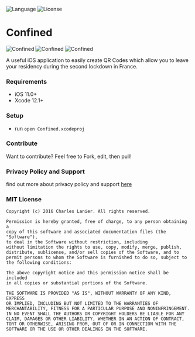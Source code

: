 ![Language](https://img.shields.io/badge/swift-5-brightgreen.svg)
![License](https://img.shields.io/github/license/JakeLin/SwiftWeather.svg?style=flat)

# Confined

![Confined](https://raw.githubusercontent.com/charleslanier/confined/master/Screenshots/Home-6.5.png)
![Confined](https://raw.githubusercontent.com/charleslanier/confined/master/Screenshots/QRCode-6.5.png)
![Confined](https://raw.githubusercontent.com/charleslanier/confined/master/Screenshots/NewProfile-6.5.png)

A useful iOS application to easily create QR Codes which allow you to leave your residency during the second lockdown in France.

### Requirements

- iOS 11.0+
- Xcode 12.1+

### Setup

- run `open Confined.xcodeproj`

### Contribute

Want to contribute? Feel free to Fork, edit, then pull!

### Privacy Policy and Support

find out more about privacy policy and support [here](https://charleslanier.github.io/confined)

### MIT License

```
Copyright (c) 2016 Charles Lanier. All rights reserved.

Permission is hereby granted, free of charge, to any person obtaining a
copy of this software and associated documentation files (the "Software"),
to deal in the Software without restriction, including
without limitation the rights to use, copy, modify, merge, publish,
distribute, sublicense, and/or sell copies of the Software, and to
permit persons to whom the Software is furnished to do so, subject to
the following conditions:

The above copyright notice and this permission notice shall be included
in all copies or substantial portions of the Software.

THE SOFTWARE IS PROVIDED "AS IS", WITHOUT WARRANTY OF ANY KIND, EXPRESS
OR IMPLIED, INCLUDING BUT NOT LIMITED TO THE WARRANTIES OF
MERCHANTABILITY, FITNESS FOR A PARTICULAR PURPOSE AND NONINFRINGEMENT.
IN NO EVENT SHALL THE AUTHORS OR COPYRIGHT HOLDERS BE LIABLE FOR ANY
CLAIM, DAMAGES OR OTHER LIABILITY, WHETHER IN AN ACTION OF CONTRACT,
TORT OR OTHERWISE, ARISING FROM, OUT OF OR IN CONNECTION WITH THE
SOFTWARE OR THE USE OR OTHER DEALINGS IN THE SOFTWARE.
```

